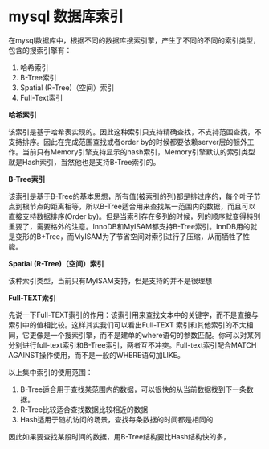 # mysql 数据库索引

在mysql数据库中，根据不同的数据库搜索引擎，产生了不同的不同的索引类型，包含的搜索引擎有：

1. 哈希索引
2. B-Tree索引
3. Spatial (R-Tree)（空间）索引
4. Full-Text索引

**哈希索引**

该索引是基于哈希表实现的。因此这种索引只支持精确查找，不支持范围查找，不支持排序。因此在完成范围查找或者order by的时候都要依赖server层的额外工作。当前只有Memory引擎支持显示的hash索引，Memory引擎默认的索引类型就是Hash索引，当然他也是支持B-Tree索引的。

**B-Tree索引**

该索引是基于B-Tree的基本思想，所有值(被索引的列)都是排过序的，每个叶子节点到根节点的距离相等，所以B-Tree适合用来查找某一范围内的数据，而且可以直接支持数据排序(Order by)。但是当索引存在多列的时候，列的顺序就变得特别重要了，需要格外的注意。InnoDB和MyISAM都支持B-Tree索引。InnDB用的就是变形的B+Tree，而MyISAM为了节省空间对索引进行了压缩，从而牺牲了性能。

**Spatial (R-Tree)（空间）索引**

该种索引类型，当前只有MyISAM支持，但是支持的并不是很理想

**Full-TEXT索引**

先说一下Full-TEXT索引的作用：该索引用来查找文本中的关键字，而不是直接与索引中的值相比较。这样其实我们可以看出Full-TEXT 索引和其他索引的不太相同，它更像是一个搜索引擎，而不是建单的where语句的参数匹配。你可以对某列分别进行full-text索引和B-Tree索引，两者互不冲突。Full-text索引配合MATCH AGAINST操作使用，而不是一般的WHERE语句加LIKE。

以上集中索引的使用范围：

1. B-Tree适合用于查找某范围内的数据，可以很快的从当前数据找到下一条数据。
2. R-Tree比较适合查找数据比较相近的数据
3. Hash适用于随机访问的场景，查找每条数据的时间都是相同的

因此如果要查找某段时间的数据，用B-Tree结构要比Hash结构快的多，